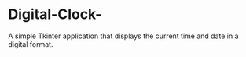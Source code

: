 # Digital-Clock-
A simple Tkinter application that displays the current time and date in a digital format.
